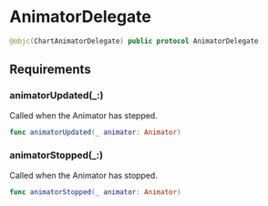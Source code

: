 # AnimatorDelegate

``` swift
@objc(ChartAnimatorDelegate) public protocol AnimatorDelegate
```

## Requirements

### animatorUpdated(\_:​)

Called when the Animator has stepped.

``` swift
func animatorUpdated(_ animator: Animator)
```

### animatorStopped(\_:​)

Called when the Animator has stopped.

``` swift
func animatorStopped(_ animator: Animator)
```
